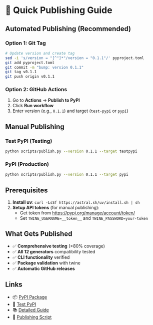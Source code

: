 # 🚀 Quick Publishing Guide

## Automated Publishing (Recommended)

### Option 1: Git Tag
```bash
# Update version and create tag
sed -i 's/version = "[^"]*"/version = "0.1.1"/' pyproject.toml
git add pyproject.toml
git commit -m "bump: version 0.1.1"
git tag v0.1.1
git push origin v0.1.1
```

### Option 2: GitHub Actions
1. Go to **Actions** → **Publish to PyPI**
2. Click **Run workflow**
3. Enter version (e.g., `0.1.1`) and target (`test-pypi` or `pypi`)

## Manual Publishing

### Test PyPI (Testing)
```bash
python scripts/publish.py --version 0.1.1 --target testpypi
```

### PyPI (Production)
```bash
python scripts/publish.py --version 0.1.1 --target pypi
```

## Prerequisites

1. **Install uv**: `curl -LsSf https://astral.sh/uv/install.sh | sh`
2. **Setup API tokens** (for manual publishing):
   - Get token from https://pypi.org/manage/account/token/
   - Set `TWINE_USERNAME=__token__` and `TWINE_PASSWORD=your-token`

## What Gets Published

- ✅ **Comprehensive testing** (>80% coverage)
- ✅ **All 12 generators** compatibility tested
- ✅ **CLI functionality** verified
- ✅ **Package validation** with twine
- ✅ **Automatic GitHub releases**

## Links

- 📦 [PyPI Package](https://pypi.org/project/schema-gen/)
- 🧪 [Test PyPI](https://test.pypi.org/project/schema-gen/)
- 📚 [Detailed Guide](docs/publishing.md)
- 🔧 [Publishing Script](scripts/publish.py)
